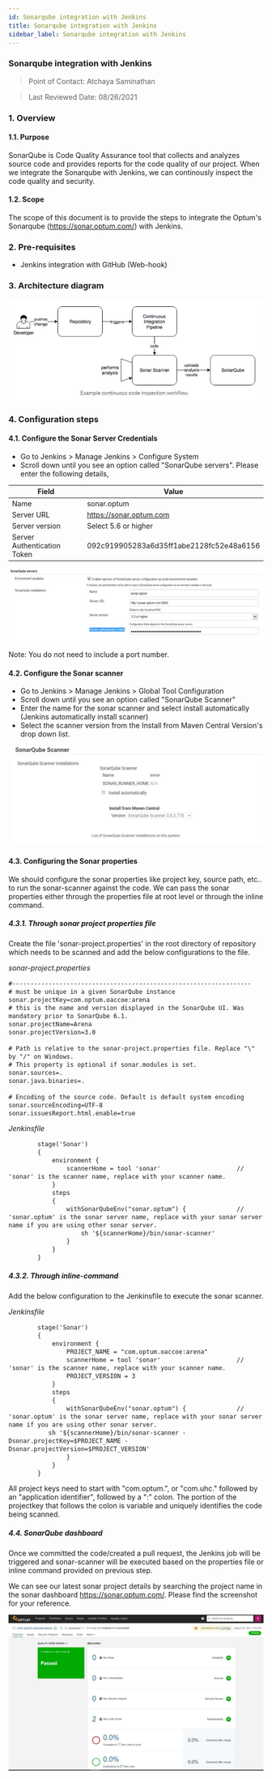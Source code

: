 ```yaml
---
id: Sonarqube integration with Jenkins
title: Sonarqube integration with Jenkins
sidebar_label: Sonarqube integration with Jenkins
---
```


### Sonarqube integration with Jenkins

> Point of Contact: Atchaya Saminathan

> Last Reviewed Date: 08/26/2021

### 1. Overview
#### 1.1. Purpose 
    
   SonarQube is Code Quality Assurance tool that collects and analyzes source code and provides reports for the code quality of our project. When we integrate the Sonarqube with Jenkins, we can continously inspect the code quality and security.
 
#### 1.2. Scope
   
   The scope of this document is to provide the steps to integrate the Optum's Sonarqube (https://sonar.optum.com/) with Jenkins.
   
### 2. Pre-requisites

- Jenkins integration with GitHub (Web-hook) 

### 3. Architecture diagram

![Architecture diagram of sonar integration](../../static/img/Sonar-integration-architecture.JPG)

### 4. Configuration steps

#### 4.1. Configure the Sonar Server Credentials 

- Go to Jenkins > Manage Jenkins > Configure System
- Scroll down until you see an option called "SonarQube servers". Please enter the following details,

| Field | Value | 
|------|-------------|
| Name | sonar.optum |
| Server URL | https://sonar.optum.com |
| Server version | Select 5.6 or higher |
| Server Authentication Token | 092c919905283a6d35ff1abe2128fc52e48a6156 |


![Sonarqube server](../../static/img/sonar-server.JPG)


Note: You do not need to include a port number.

#### 4.2. Configure the Sonar scanner

- Go to Jenkins > Manage Jenkins > Global Tool Configuration
- Scroll down until you see an option called "SonarQube Scanner"
- Enter the name for the sonar scanner and select install automatically (Jenkins automatically install scanner) 
- Select the scanner version from the Install from Maven Central Version's drop down list.


![Sonar scanner](../../static/img/sonar-scanner.JPG)


#### 4.3. Configuring the Sonar properties

We should configure the sonar properties like project key, source path, etc.. to run the sonar-scanner against the code. We can pass the sonar properties either through the properties file at root level or through the inline command. 

##### 4.3.1. Through sonar project properties file 

Create the file 'sonar-project.properties' in the root directory of repository which needs to be scanned and add the below configurations to the file.

*sonar-project.properties*

```
#------------------------------------------------------------------
# must be unique in a given SonarQube instance
sonar.projectKey=com.optum.oaccoe:arena
# this is the name and version displayed in the SonarQube UI. Was mandatory prior to SonarQube 6.1.
sonar.projectName=Arena
sonar.projectVersion=3.0

# Path is relative to the sonar-project.properties file. Replace "\" by "/" on Windows.
# This property is optional if sonar.modules is set.
sonar.sources=.
sonar.java.binaries=.

# Encoding of the source code. Default is default system encoding
sonar.sourceEncoding=UTF-8
sonar.issuesReport.html.enable=true
```

*Jenkinsfile*

```
        stage('Sonar')
        {
            environment {
                scannerHome = tool 'sonar'                     // 'sonar' is the scanner name, replace with your scanner name.
            }
            steps
            {
                withSonarQubeEnv("sonar.optum") {              // 'sonar.optum' is the sonar server name, replace with your sonar server name if you are using other sonar server.
                    sh '${scannerHome}/bin/sonar-scanner' 
                } 
            }
        } 
```

##### 4.3.2. Through inline-command 

Add the below configuration to the Jenkinsfile to execute the sonar scanner.

*Jenkinsfile*

```
        stage('Sonar')
        {
            environment {
                PROJECT_NAME = "com.optum.oaccoe:arena"
                scannerHome = tool 'sonar'                     // 'sonar' is the scanner name, replace with your scanner name.
                PROJECT_VERSION = 3
            }
            steps
            {
                withSonarQubeEnv("sonar.optum") {              // 'sonar.optum' is the sonar server name, replace with your sonar server name if you are using other sonar server.
		   sh '${scannerHome}/bin/sonar-scanner -Dsonar.projectKey=$PROJECT_NAME -Dsonar.projectVersion=$PROJECT_VERSION'
                } 
            }
        } 
```

All project keys need to start with "com.optum.", or "com.uhc." followed by an "application identifier", followed by a ":" colon. The portion of the projectkey that follows the colon is variable and uniquely identifies the code being scanned.

##### 4.4. SonarQube dashboard

Once we committed the code/created a pull request, the Jenkins job will be triggered and sonar-scanner will be executed based on the properties file or inline command provided on previous step.  

We can see our latest sonar project details by searching the project name in the sonar dashboard https://sonar.optum.com/. Please find the screenshot for your reference.


![Sonarqube dashbaord](../../static/img/sonar-dashboard.JPG)

 
